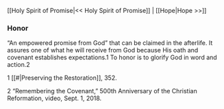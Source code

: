 [[Holy Spirit of Promise|<< Holy Spirit of Promise]]  |  [[Hope|Hope >>]]

### Honor
“An empowered promise from God” that can be claimed in the afterlife. It assures one of what he will receive from God because His oath and covenant establishes expectations.1 To honor is to glorify God in word and action.2



1
[[#|Preserving the Restoration]], 352.


2 “Remembering the Covenant,” 500th Anniversary of the Christian Reformation, video, Sept. 1, 2018.